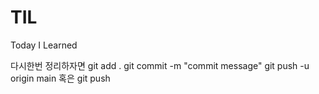 # TIL
Today I Learned

다시한번 정리하자면
git add .
git commit -m "commit message"
git push -u origin main 혹은 git push
